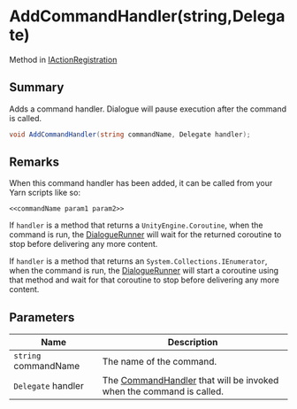 # AddCommandHandler(string,Delegate)

Method in [IActionRegistration](./)

## Summary

Adds a command handler. Dialogue will pause execution after the command is called.

```csharp
void AddCommandHandler(string commandName, Delegate handler);
```

## Remarks

When this command handler has been added, it can be called from your Yarn scripts like so:

```
<<commandName param1 param2>>
```

If `handler` is a method that returns a `UnityEngine.Coroutine`, when the command is run, the [DialogueRunner](../yarn.unity.dialoguerunner/) will wait for the returned coroutine to stop before delivering any more content.

If `handler` is a method that returns an `System.Collections.IEnumerator`, when the command is run, the [DialogueRunner](../yarn.unity.dialoguerunner/) will start a coroutine using that method and wait for that coroutine to stop before delivering any more content.

## Parameters

| Name                 | Description                                                                                              |
| -------------------- | -------------------------------------------------------------------------------------------------------- |
| `string` commandName | The name of the command.                                                                                 |
| `Delegate` handler   | The [CommandHandler](../../yarn/yarn.commandhandler.md) that will be invoked when the command is called. |
